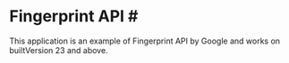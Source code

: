 # Fingerprint API #<br/>
This application is an example of Fingerprint API by Google and works on builtVersion 23 and above.